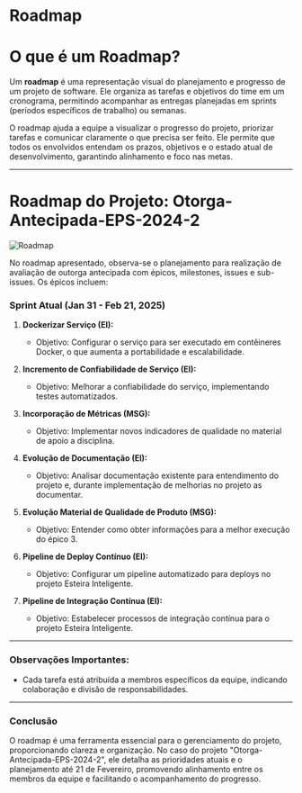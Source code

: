 # Roadmap

# O que é um Roadmap?

Um **roadmap** é uma representação visual do planejamento e progresso de um projeto de software. Ele organiza as tarefas e objetivos do time em um cronograma, permitindo acompanhar as entregas planejadas em sprints (períodos específicos de trabalho) ou semanas. 

O roadmap ajuda a equipe a visualizar o progresso do projeto, priorizar tarefas e comunicar claramente o que precisa ser feito. Ele permite que todos os envolvidos entendam os prazos, objetivos e o estado atual de desenvolvimento, garantindo alinhamento e foco nas metas.

---

# Roadmap do Projeto: Otorga-Antecipada-EPS-2024-2

![Roadmap](https://raw.githubusercontent.com/fga-eps-mds/2024.2-Outorga-Antecipada/refs/heads/docs/planejamento/docs/assets/roadmap.png)

No roadmap apresentado, observa-se o planejamento para realização de avaliação de outorga antecipada com épicos, milestones, issues e sub-issues. Os épicos incluem:

### Sprint Atual (Jan 31 - Feb 21, 2025)
1. **Dockerizar Serviço (EI):**
      - Objetivo: Configurar o serviço para ser executado em contêineres Docker, o que aumenta a portabilidade e escalabilidade.

2. **Incremento de Confiabilidade de Serviço (EI):**
      - Objetivo: Melhorar a confiabilidade do serviço, implementando testes automatizados.

3. **Incorporação de Métricas (MSG):**
      - Objetivo: Implementar novos indicadores de qualidade no material de apoio a disciplina.

4. **Evolução de Documentação (EI):**
      - Objetivo: Analisar documentação existente para entendimento do projeto e, durante implementação de melhorias no projeto as documentar.

5. **Evolução Material de Qualidade de Produto (MSG):**
      - Objetivo: Entender como obter informações para a melhor execução do épico 3.

6. **Pipeline de Deploy Contínuo (EI):**
      - Objetivo: Configurar um pipeline automatizado para deploys no projeto Esteira Inteligente.

7. **Pipeline de Integração Contínua (EI):**
      - Objetivo: Estabelecer processos de integração contínua para o projeto Esteira Inteligente.

---

### Observações Importantes:
- Cada tarefa está atribuída a membros específicos da equipe, indicando colaboração e divisão de responsabilidades.

---

### Conclusão
O roadmap é uma ferramenta essencial para o gerenciamento do projeto, proporcionando clareza e organização. No caso do projeto "Otorga-Antecipada-EPS-2024-2", ele detalha as prioridades atuais e o planejamento até 21 de Fevereiro, promovendo alinhamento entre os membros da equipe e facilitando o acompanhamento do progresso.
